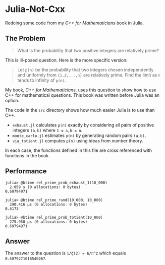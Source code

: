 # Julia-Not-Cxx
Redoing some code from my *C++ for Mathematicians* book in Julia.


## The Problem

> What is the probability that two positive integers are relatively prime?

This is ill-posed question. Here is the more specific version:

> Let `p(n)` be the probability that two integers chosen independently and uniformly from `{1,2,...,n}` are relatively prime. Find the limit as `n` tends to infinity of `p(n)`.

My book, *C++ for Mathematicians*, uses this question to show how to use C++ for mathematical questions. This book was written before Julia was an option. 

The code in the `src` directory shows how much easier Julia is to use than C++.

* `exhaust.jl` calculates `p(n)` exactly by considering all pairs of positive integers `(a,b)` where `1 ≤ a,b ≤ n`. 
* `monte_carlo.jl` estimates `p(n)` by generating random pairs `(a,b)`.
* `via_totient.jl` computes `p(n)` using ideas from number theory.

In each case, the functions defined in this file are cross referenced with functions in the book.

## Performance

```
julia> @btime rel_prime_prob_exhaust_1(10_000)
  2.059 s (0 allocations: 0 bytes)
0.60794971

julia> @btime rel_prime_rand(10_000, 10_000)
  290.416 μs (0 allocations: 0 bytes)
0.6173

julia> @btime rel_prime_prob_totient(10_000)
  275.958 μs (0 allocations: 0 bytes)
0.60794971
```

## Answer

The answer to the question is `1/ζ(2) = 6/π^2` which equals `0.6079271018540267`.